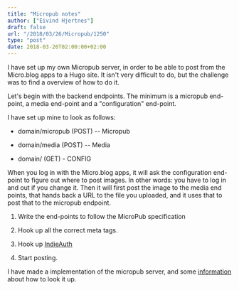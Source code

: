 ```yaml
---
title: "Micropub notes"
author: ["Eivind Hjertnes"]
draft: false
url: "/2018/03/26/Micropub/1250"
type: "post"
date: 2018-03-26T02:00:00+02:00
---
```


I have set up my own Micropub server, in order to be able to post from
the Micro.blog apps to a Hugo site. It isn't very difficult to do, but
the challenge was to find a overview of how to do it.

Let's begin with the backend endpoints. The minimum is a micropub
end-point, a media end-point and a "configuration" end-point.

I have set up mine to look as follows:

-   domain/micropub (POST) -- Micropub

-   domain/media (POST) -- Media

-   domain/ (GET) - CONFIG

When you log in with the Micro.blog apps, it will ask the configuration
end-point to figure out where to post images. In other words: you have
to log in and out if you change it. Then it will first post the image to
the media end points, that hands back a URL to the file you uploaded,
and it uses that to post that to the micropub endpoint.

1.  Write the end-points to follow the MicroPub specification

2.  Hook up all the correct meta tags.

3.  Hook up [IndieAuth](https://indieauth.com)

4.  Start posting.

I have made a implementation of the micropub server, and some
[information](https://github.com/hjertnes/micropub) about how to look
it up.
